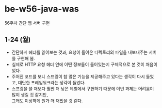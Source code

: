 # be-w56-java-was
56주차 간단 웹 서버 구현

## 1-24 (월)
- 간단하게 헤더를 읽어보는 것과, 요청이 들어온 디렉토리의 파일을 내보내주는 서버를 구현해 봄.
- 실제로 HTTP 요청 헤더 안에 어떤 정보들이 들어있는지 구체적으로 본 것이 처음이었다.
- 주어진 코드를 보니 스프링이 참 많은 기능을 제공해주고 있다는 생각이 다시 들었고, 대단한 프레임워크라는 생각이 들었다.
- 스프링을 쓸 때보다 훨씬 더 낮은 레벨에서 구현하기 때문에 이번 과제는 어려움이 많이 생길 것 같지만,<br>그래도 이상하게 뭔가 더 재밌을 것 같다.